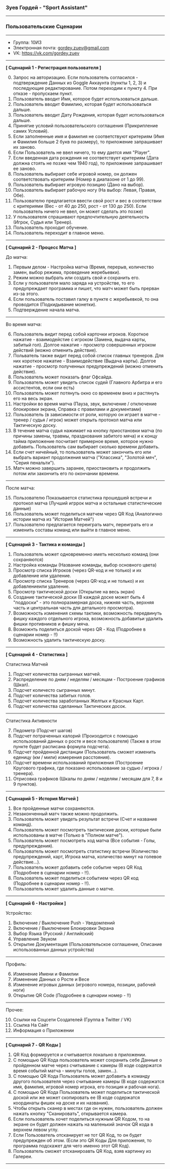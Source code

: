 ### **Зуев Гордей - "Sport Assistant"**

---
### **Пользовательские Сценарии**
---

* Группа: 10И3
* Электронная почта: gordey.zuev@gmail.com
* VK: https://vk.com/gordey.zuev

---

**[ Сценарий 1 - Регистрация пользователя ]**

0. Запрос на авторизацию. Если пользователь согласился - подтверждение Данных из Goggle Аккаунта (пункты 1, 2, 3) и последующие редактирование. Потом переходим к пункту 4. При отказе - пропускаем пункт.
1. Пользователь вводит Имя, которое будет использоваться дальше.
2. Пользователь вводит Фамилию, которая будет использоваться дальше.
3. Пользователь вводит Дату Рождения, которая будет использоваться дальше.
4. Принятие условий пользовательского соглашения (Прикрипление самих Условий).
5. Если заполненные имя и фамилия не соответствуют критериям (Имя и Фамилия больше 2 букв по размеру), то приложение запрашивает их заново.
6. Если Пользователь не ввел ничего, то ему дается имя "Player".
7. Если введенная дата рождения не соответствует критериям (Дата должна стоять не позже чем 1940 год), то приложение запрашивает ее заново.
8. Пользователь выбирает себе игровой номер, он должен соответствовать критериям (Номер в диапазоне от 1 до 99).
9. Пользователь выбирает игровую позицию (Дано на выбор).
10. Пользователь выбирает рабочую ногу (На выбор: Левая, Правая, Обе).
11. Пользователю предлагается ввести свой рост и вес в соответствии с критериями (Вес - от 40 до 250, рост - от 130 до 250). Если пользователь ничего не ввел, он может сделать это позже)
12. У пользователя спрашивают предпочтительную деятельность (Игрок, Судья или Тренер).
13. Пользователь проходит обучение.
14. Пользователь переходит в главное меню.

---

**[ Сценарий 2 - Процесс Матча ]**

До матча:

1. Первым делом - Настройка матча (Время, перерыв, количество замен, выбор режима, проведение жеребьевки).
2. Режим можно выбрать или создать свой и сохранить его.
3. Если у пользователя мало заряда на устройстве, то его предупреждает программа и пишет, что матч может быть прерван из-за этого.
4. Если пользователь поставил галку в пункте с жеребьевкой, то она проводится (Подкидывание монетки).
5. Подтверждение начала матча.

---

Во время матча:

6. Пользователь видит перед собой карточки игроков. Короткое нажатие - взаимодейстие с игроком (Замена, выдача карты, забитый гол). Долгое нажатие - просмотр совершенных  игроком действий (можно отменить действие).
7. Польватель также видит перед собой список главных тренеров. Для них короткое нажатие - Взаимодействие (Выдача карты). Долгое нажатие - просмотр полученных предупреждений (можно отменить действие).
8. Пользователь может показать флаг Офсайда.
9. Пользователь может увидеть список судей (Главного Арбитра и его ассистентов, если они есть)
10. Пользователь может потянуть окно со временем вниз и растянуть его на весь экран.
11. Настройки во время матча (Пауза, звук, включение / отключение блокировки экрана, Справка с правилами и документами)
12. Пользователь (в зависимости от роли, которую он играет в матче - тренер / судья / игрок) может открыть протокол матча или Тактическую доску.
13. В течение матча судья нажимает на кнопку приостановки матча (по причины замены, травмы, празднования забитого мяча) и к концу тайма приложение посчитает примерное время, которое нужно добавить. Пользователь сам выбирает сколько времени добавить.
14. Если счет ничейный, то пользователь может закончить его или выбрать вариант продолжения матча ("Классика", "Золотой мяч", "Серия пенальти").
15. Матч можно завершить заранее, приостановить и продолжить потом или закончить его по окончании времени.

---

После матча:

15. Пользователю Показывается статистика прошедшей встречи и протокол матча (Лучший игррок матча и остальные статистические данные)
16. Пользователь может поделиться матчем через QR Код (Аналогично истории матча из "История Матчей")
17. Пользователю предлагается переиграть матч, переиграть его и изменить составы команд или выйти в главное меню.

---

**[ Сценарий 3 - Тактика и команды ]**

1. Пользователь может одновременно иметь несколько команд (они сохраняются)
2. Настройка команды (Название команды, выбор основного цвета)
3. Просмотр списка Игроков (через QR-код и не только) и их добавление или удаление.
4. Просмотр списка Тренеров (через QR-код и не только) и их добавлениеили удаление.
5. Просмотр тактической доски (Открытие на весь экран)
6. Создание тактической доски (В каждой доске может быть 4 "поддоски" - это полноразмерная доска, нижняя часть, верхняя часть и центральная часть для детального просмотра).
7. Возможность изменения схемы тактики, возможность передвинуть фишку каждого отдельного игрока, возможность добавитьи удалить фишки противников и фишку мяча.
8. Возможнть поделиться доской через QR - Код (Подробнее в сценарии номер - !!)
9. Возможность удалить тактическую доску.

---

**[ Сценарий 4 - Статистика ]**

Статистика Матчей

1. Подсчет количества сыгранных матчей.
2. Распределение по дням / неделям / месяцам - Построение графиков (Шкал).
3. Подсчет количесто сыгранных минут.
4. Подсчет количества забитых голов.
5. Подсчет количества заработанных Желтых и Красных Карт.
6. Подсчет количества сделанных Тактических досок.

---

Статистика Активности

7. Педометр (Подсчет шагов)
8. Подсчет потраченных калорий (Произодится с помощью использований данных о росте и весе пользователя) (Также в этом пункте будет расписана формула подсчета).
9. Подсчет пройденной дистанции (Пользователь сможет изменить еденицу (км / мили) измерения расстояния).
10. Подсчет времени использований приложения (Построение Кругового графика, где показано использование за судью / игрока / тренера).
11. Отрисовка графиков (Шкалы по дням / неделям / месяцам для 7, 8 и 9 пунктов).
---

**[ Сценарий 5 - История Матчей ]**

1. Все пройденные матчи сохраняются.
2. Незаконченный матч также можно продолжить.
3. Пользователь может увидеть результат встречи (Счет и название команд).
4. Пользователь может посмотреть тактические доски, которые были использованы в матче (Только в "Полном матче").
5. Пользователь может посмотреть ход матча (Все события - Голы, предупреждения).
6. Пользователь может посмотреть статистику встречи (Количество предупреждений, карт, Игрока матча, количество минут на голевое действие...).
7. Пользователь может добавить себе событие через QR Код (Подробнее в сценарии номер - !!).
8. Пользователь может поделиться событием через QR код (Подробнее в сценарии номер - !!).
9. Пользователь может удалить данные о матче.

---

**[ Сценарий 6 - Настройки ]**

Устройство:

1. Включение / Выключение Push - Уведомлений
2. Включение / Выключение Блокировки Экрана
3. Выбор Языка (Русский / Английский)
4. Управление Звуком
5. Открытие Документация (Пользовательское соглашение, Описание использованных данных устройства)

---

Профиль:

6. Изменение Имени и Фамилии
7. Изменение Данных о Росте и Весе
8. Изменение игровых данных (игрового номера, позиции, рабочей ноги)
9. Открытие QR Code (Подробнее в сценарии номер - !!)

---

Прочее:

10. Ссылки на Соцсети Создателей (Группа в Twitter / VK)
11. Ссылка На Сайт
12. Информация о Приложении

---

**[ Сценарий 7 - QR Коды ]**

1. QR Код формируется и считывается локально в приложении.
2. С помощью QR Кода пользователь может сохранить себе Данные о пройденном матче через считывание с камеры (В коде содержатся время событий матча - минуты голов, замен...).
3. С помощью QR Кода Пользователь может добавить в команду другого пользователя через считывание камеры (В коде содержатся имя, фамилия, игровой номер игрока, его позиция и рабочая нога).
4. С помощью QR Кода Пользователь может поделиться тактической доской или же может скопировать ее (В коде содержатся координаты фишек на доске и их названия).
5. Чтобы открыть сканер в местах где он нужен, пользователь должен нажать кнопку "Сканировать", открывается камера.
6. Если пользователь хочет поделиться нужным QR Кодом, то на экране он будет должен нажать на маленький значок QR кода в верхнем левом углу.
7. Если Пользователь отсканирует не тот QR Код, то он будет предупрежден об этом. (Если это QR Коды Для приложения, то программа подскажет для чего именно этот QR Код).
8. Пользователь сможет отсканироавть QR Код, взяв картинку из Галереи.

---

